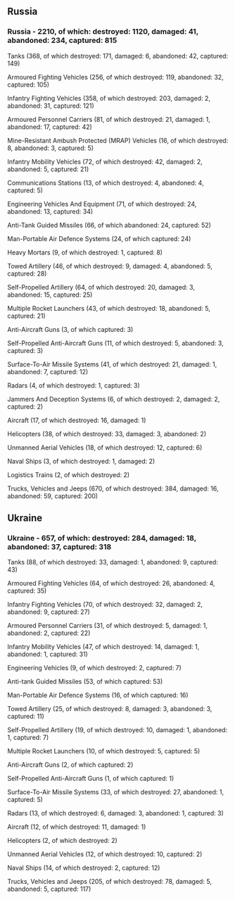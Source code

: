 
 
 ## Russia
 
 ### Russia - 2210, of which: destroyed: 1120, damaged: 41, abandoned: 234, captured: 815

 

 

 Tanks (368, of which destroyed: 171, damaged: 6, abandoned: 42, captured: 149)

 Armoured Fighting Vehicles (256, of which destroyed: 119, abandoned: 32, captured: 105)

 Infantry Fighting Vehicles (358, of which destroyed: 203, damaged: 2, abandoned: 31, captured: 121)

 Armoured Personnel Carriers (81, of which destroyed: 21, damaged: 1, abandoned: 17, captured: 42)

 Mine-Resistant Ambush Protected (MRAP) Vehicles (16, of which destroyed: 8, abandoned: 3, captured: 5)

 Infantry Mobility Vehicles (72, of which destroyed: 42, damaged: 2, abandoned: 5, captured: 21)

 Communications Stations (13, of which destroyed: 4, abandoned: 4, captured: 5)

 Engineering Vehicles And Equipment (71, of which destroyed: 24, abandoned: 13, captured: 34)

 Anti-Tank Guided Missiles (66, of which abandoned: 24, captured: 52)

 Man-Portable Air Defence Systems (24, of which captured: 24)

 Heavy Mortars (9, of which destroyed: 1, captured: 8)

 Towed Artillery (46, of which destroyed: 9, damaged: 4, abandoned: 5, captured: 28)

 Self-Propelled Artillery (64, of which destroyed: 20, damaged: 3, abandoned: 15, captured: 25)

 Multiple Rocket Launchers (43, of which destroyed: 18, abandoned: 5, captured: 21)

 Anti-Aircraft Guns (3, of which captured: 3)

 Self-Propelled Anti-Aircraft Guns (11, of which destroyed: 5, abandoned: 3, captured: 3)

 Surface-To-Air Missile Systems (41, of which destroyed: 21, damaged: 1, abandoned: 7, captured: 12)

 Radars (4, of which destroyed: 1, captured: 3)

 Jammers And Deception Systems (6, of which destroyed: 2, damaged: 2, captured: 2)

 Aircraft (17, of which destroyed: 16, damaged: 1)

 Helicopters (38, of which destroyed: 33, damaged: 3, abandoned: 2)

 Unmanned Aerial Vehicles (18, of which destroyed: 12, captured: 6)

 Naval Ships (3, of which destroyed: 1, damaged: 2)

 Logistics Trains (2, of which destroyed: 2)

 Trucks, Vehicles and Jeeps (670, of which destroyed: 384, damaged: 16, abandoned: 59, captured: 200)

 
 
 ## Ukraine
 
 ### Ukraine - 657, of which: destroyed: 284, damaged: 18, abandoned: 37, captured: 318

 

 

 Tanks (88, of which destroyed: 33, damaged: 1, abandoned: 9, captured: 43)

 Armoured Fighting Vehicles (64, of which destroyed: 26, abandoned: 4, captured: 35)

 Infantry Fighting Vehicles (70, of which destroyed: 32, damaged: 2, abandoned: 9, captured: 27)

 Armoured Personnel Carriers (31, of which destroyed: 5, damaged: 1, abandoned: 2, captured: 22)

 Infantry Mobility Vehicles (47, of which destroyed: 14, damaged: 1, abandoned: 1, captured: 31)

 Engineering Vehicles (9, of which destroyed: 2, captured: 7)

 Anti-tank Guided Missiles (53, of which captured: 53)

 Man-Portable Air Defence Systems (16, of which captured: 16)

 Towed Artillery (25, of which destroyed: 8, damaged: 3, abandoned: 3, captured: 11)

 Self-Propelled Artillery (19, of which destroyed: 10, damaged: 1, abandoned: 1, captured: 7)

 Multiple Rocket Launchers (10, of which destroyed: 5, captured: 5)

 Anti-Aircraft Guns (2, of which captured: 2)

 Self-Propelled Anti-Aircraft Guns (1, of which captured: 1)

 Surface-To-Air Missile Systems (33, of which destroyed: 27, abandoned: 1, captured: 5)

 

 

 Radars (13, of which destroyed: 6, damaged: 3, abandoned: 1, captured: 3)

 Aircraft (12, of which destroyed: 11, damaged: 1)

 Helicopters (2, of which destroyed: 2)

 Unmanned Aerial Vehicles (12, of which destroyed: 10, captured: 2)

 Naval Ships (14, of which destroyed: 2, captured: 12)

 Trucks, Vehicles and Jeeps (205, of which destroyed: 78, damaged: 5, abandoned: 5, captured: 117)


